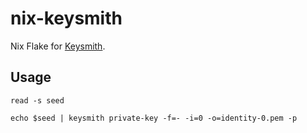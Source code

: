 # nix-keysmith

Nix Flake for [Keysmith](https://github.com/dfinity/keysmith).

## Usage

```
read -s seed
```

```
echo $seed | keysmith private-key -f=- -i=0 -o=identity-0.pem -p
```
